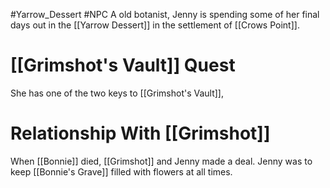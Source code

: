 #Yarrow_Dessert #NPC 
A old botanist, Jenny is spending some of her final days out in the [[Yarrow Dessert]] in the settlement of [[Crows Point]].
# [[Grimshot's Vault]] Quest
She has one of the two keys to [[Grimshot's Vault]], 
# Relationship With [[Grimshot]]
When [[Bonnie]] died, [[Grimshot]] and Jenny made a deal. Jenny was to keep [[Bonnie's Grave]] filled with flowers at all times.